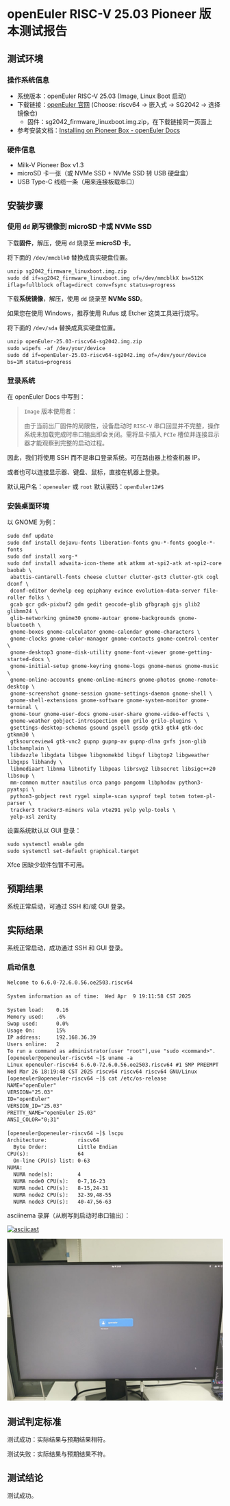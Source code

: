 # openEuler RISC-V 25.03 Pioneer 版本测试报告

## 测试环境

### 操作系统信息

- 系统版本：openEuler RISC-V 25.03 (Image, Linux Boot 启动)
- 下载链接：[openEuler 官网](https://www.openeuler.org/zh/download/) (Choose: riscv64 -> 嵌入式 -> SG2042 -> 选择镜像仓)
  - 固件：sg2042_firmware_linuxboot.img.zip，在下载链接同一页面上
- 参考安装文档：[Installing on Pioneer Box - openEuler Docs](https://docs.openeuler.org/zh/docs/24.03_LTS/docs/Installation/RISC-V-Pioneer1.3.html)

### 硬件信息

- Milk-V Pioneer Box v1.3
- microSD 卡一张（或 NVMe SSD + NVMe SSD 转 USB 硬盘盒）
- USB Type-C 线缆一条（用来连接板载串口）

## 安装步骤

### 使用 `dd` 刷写镜像到 microSD 卡或 NVMe SSD

下载**固件**，解压，使用 `dd` 烧录至 **microSD 卡**。

将下面的 `/dev/mmcblk0` 替换成真实硬盘位置。

```shell
unzip sg2042_firmware_linuxboot.img.zip
sudo dd if=sg2042_firmware_linuxboot.img of=/dev/mmcblkX bs=512K iflag=fullblock oflag=direct conv=fsync status=progress
```

下载**系统镜像**，解压，使用 `dd` 烧录至 **NVMe SSD**。

如果您在使用 Windows，推荐使用 Rufus 或 Etcher 这类工具进行烧写。

将下面的 `/dev/sda` 替换成真实硬盘位置。

```shell
unzip openEuler-25.03-riscv64-sg2042.img.zip
sudo wipefs -af /dev/your/device
sudo dd if=openEuler-25.03-riscv64-sg2042.img of=/dev/your/device bs=1M status=progress
```

### 登录系统

在 openEuler Docs 中写到：

> `Image` 版本使用者：
>
> 由于当前出厂固件的局限性，设备启动时 `RISC-V` 串口回显并不完整，操作系统未加载完成时串口输出即会关闭。需将显卡插入 `PCIe` 槽位并连接显示器才能观察到完整的启动过程。

因此，我们将使用 SSH 而不是串口登录系统。可在路由器上检查机器 IP。

或者也可以连接显示器、键盘、鼠标，直接在机器上登录。

默认用户名：`openeuler` 或 `root`
默认密码：`openEuler12#$`

### 安装桌面环境

以 GNOME 为例：
```shell
sudo dnf update
sudo dnf install dejavu-fonts liberation-fonts gnu-*-fonts google-*-fonts
sudo dnf install xorg-*
sudo dnf install adwaita-icon-theme atk atkmm at-spi2-atk at-spi2-core baobab \
 abattis-cantarell-fonts cheese clutter clutter-gst3 clutter-gtk cogl dconf \
 dconf-editor devhelp eog epiphany evince evolution-data-server file-roller folks \
 gcab gcr gdk-pixbuf2 gdm gedit geocode-glib gfbgraph gjs glib2 glibmm24 \
 glib-networking gmime30 gnome-autoar gnome-backgrounds gnome-bluetooth \
 gnome-boxes gnome-calculator gnome-calendar gnome-characters \
 gnome-clocks gnome-color-manager gnome-contacts gnome-control-center \
 gnome-desktop3 gnome-disk-utility gnome-font-viewer gnome-getting-started-docs \
 gnome-initial-setup gnome-keyring gnome-logs gnome-menus gnome-music \
 gnome-online-accounts gnome-online-miners gnome-photos gnome-remote-desktop \
 gnome-screenshot gnome-session gnome-settings-daemon gnome-shell \
 gnome-shell-extensions gnome-software gnome-system-monitor gnome-terminal \
 gnome-tour gnome-user-docs gnome-user-share gnome-video-effects \
 gnome-weather gobject-introspection gom grilo grilo-plugins \
 gsettings-desktop-schemas gsound gspell gssdp gtk3 gtk4 gtk-doc gtkmm30 \
 gtksourceview4 gtk-vnc2 gupnp gupnp-av gupnp-dlna gvfs json-glib libchamplain \
 libdazzle libgdata libgee libgnomekbd libgsf libgtop2 libgweather libgxps libhandy \
 libmediaart libnma libnotify libpeas librsvg2 libsecret libsigc++20 libsoup \
 mm-common mutter nautilus orca pango pangomm libphodav python3-pyatspi \
 python3-gobject rest rygel simple-scan sysprof tepl totem totem-pl-parser \
 tracker3 tracker3-miners vala vte291 yelp yelp-tools \
 yelp-xsl zenity
```

设置系统默认以 GUI 登录：

```
sudo systemctl enable gdm
sudo systemctl set-default graphical.target
```

Xfce 因缺少软件包暂不可用。

## 预期结果

系统正常启动，可通过 SSH 和/或 GUI 登录。

## 实际结果

系统正常启动，成功通过 SSH 和 GUI 登录。

### 启动信息

```log
Welcome to 6.6.0-72.6.0.56.oe2503.riscv64

System information as of time:  Wed Apr  9 19:11:58 CST 2025

System load:    0.16
Memory used:    .6%
Swap used:      0.0%
Usage On:       15%
IP address:     192.168.36.39
Users online:   2
To run a command as administrator(user "root"),use "sudo <command>".
[openeuler@openeuler-riscv64 ~]$ uname -a
Linux openeuler-riscv64 6.6.0-72.6.0.56.oe2503.riscv64 #1 SMP PREEMPT Wed Mar 26 18:19:48 CST 2025 riscv64 riscv64 riscv64 GNU/Linux
[openeuler@openeuler-riscv64 ~]$ cat /etc/os-release 
NAME="openEuler"
VERSION="25.03"
ID="openEuler"
VERSION_ID="25.03"
PRETTY_NAME="openEuler 25.03"
ANSI_COLOR="0;31"

[openeuler@openeuler-riscv64 ~]$ lscpu
Architecture:          riscv64
  Byte Order:          Little Endian
CPU(s):                64
  On-line CPU(s) list: 0-63
NUMA:                  
  NUMA node(s):        4
  NUMA node0 CPU(s):   0-7,16-23
  NUMA node1 CPU(s):   8-15,24-31
  NUMA node2 CPU(s):   32-39,48-55
  NUMA node3 CPU(s):   40-47,56-63
```

asciinema 录屏（从刷写到启动时串口输出）：

[![asciicast](https://asciinema.org/a/POSVLZCg9sYagwild3U7RKGW0.svg)](https://asciinema.org/a/POSVLZCg9sYagwild3U7RKGW0)

![login](./image/login.png)

## 测试判定标准

测试成功：实际结果与预期结果相符。

测试失败：实际结果与预期结果不符。

## 测试结论

测试成功。

